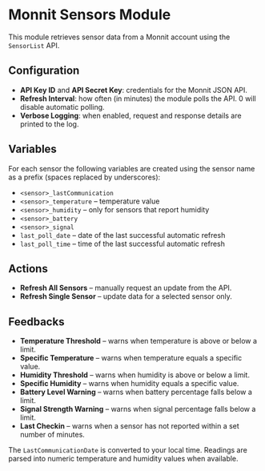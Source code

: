# Monnit Sensors Module

This module retrieves sensor data from a Monnit account using the `SensorList` API.

## Configuration

- **API Key ID** and **API Secret Key**: credentials for the Monnit JSON API.
- **Refresh Interval**: how often (in minutes) the module polls the API. 0 will disable automatic polling.
- **Verbose Logging**: when enabled, request and response details are printed to the log.

## Variables

For each sensor the following variables are created using the sensor name as a prefix (spaces replaced by underscores):

- `<sensor>_lastCommunication`
- `<sensor>_temperature` – temperature value
- `<sensor>_humidity` – only for sensors that report humidity
- `<sensor>_battery`
- `<sensor>_signal`
- `last_poll_date` – date of the last successful automatic refresh
- `last_poll_time` – time of the last successful automatic refresh

## Actions

- **Refresh All Sensors** – manually request an update from the API.
- **Refresh Single Sensor** – update data for a selected sensor only.

## Feedbacks

- **Temperature Threshold** – warns when temperature is above or below a limit.
- **Specific Temperature** – warns when temperature equals a specific value.
- **Humidity Threshold** – warns when humidity is above or below a limit.
- **Specific Humidity** – warns when humidity equals a specific value.
- **Battery Level Warning** – warns when battery percentage falls below a limit.
- **Signal Strength Warning** – warns when signal percentage falls below a limit.
- **Last Checkin** – warns when a sensor has not reported within a set number of minutes.

The `LastCommunicationDate` is converted to your local time. Readings are parsed into numeric temperature and humidity values when available.
